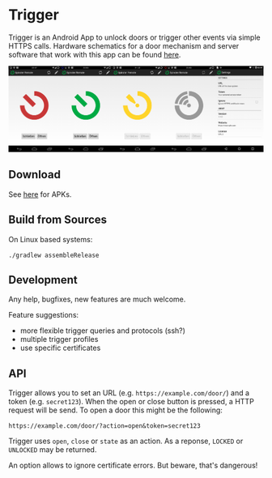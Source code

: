 Trigger
=======

Trigger is an Android App to unlock doors or trigger other events via simple HTTPS calls.
Hardware schematics for a door mechanism and server software that work with this app can be found [here](https://github.com/openlab-aux/sphincter).

![image](screenshots.png)

## Download

See [here](https://github.com/mwarning/trigger/releases) for APKs.

## Build from Sources

On Linux based systems:

```
./gradlew assembleRelease
```

## Development

Any help, bugfixes, new features are much welcome.

Feature suggestions:
- more flexible trigger queries and protocols (ssh?)
- multiple trigger profiles
- use specific certificates

## API

Trigger allows you to set an URL (e.g. `https://example.com/door/`) and a token (e.g. `secret123`). When the open or close button is pressed, a HTTP request will be send. To open a door this might be the following:

```
https://example.com/door/?action=open&token=secret123
```

Trigger uses `open`, `close` or `state` as an action.
As a reponse, `LOCKED` or `UNLOCKED` may be returned.

An option allows to ignore certificate errors. But beware, that's dangerous!

